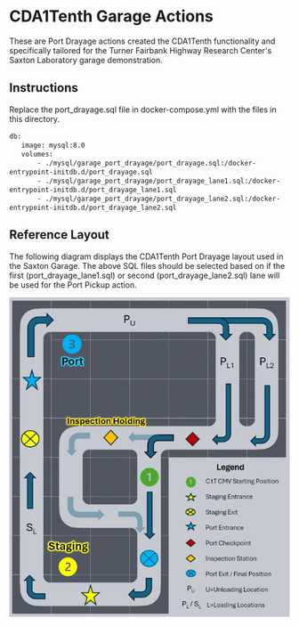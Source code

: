 # CDA1Tenth Garage Actions
These are Port Drayage actions created the CDA1Tenth functionality and specifically tailored for the Turner Fairbank Highway Research Center's Saxton Laboratory garage demonstration.

## Instructions
Replace the port_drayage.sql file in docker-compose.yml with the files in this directory.
```
db:
   image: mysql:8.0
   volumes:
       - ./mysql/garage_port_drayage/port_drayage.sql:/docker-entrypoint-initdb.d/port_drayage.sql
       - ./mysql/garage_port_drayage/port_drayage_lane1.sql:/docker-entrypoint-initdb.d/port_drayage_lane1.sql
       - ./mysql/garage_port_drayage/port_drayage_lane2.sql:/docker-entrypoint-initdb.d/port_drayage_lane2.sql
```

## Reference Layout
The following diagram displays the CDA1Tenth Port Drayage layout used in the Saxton Garage. The above SQL files should be selected based on if the first (port_drayage_lane1.sql) or second (port_drayage_lane2.sql) lane will be used for the Port Pickup action.

![Alt text](docs/garage_diagram.PNG)
